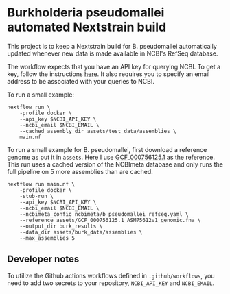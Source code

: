 # Burkholderia pseudomallei automated Nextstrain build

This project is to keep a Nextstrain build for B. pseudomallei automatically updated whenever new data is made available in NCBI's RefSeq database.

The workflow expects that you have an API key for querying NCBI. To get a key, follow the instructions [here](https://support.nlm.nih.gov/knowledgebase/article/KA-05317/en-us).
It also requires you to specify an email address to be associated with your queries to NCBI.

To run a small example:
```
nextflow run \
    -profile docker \
    --api_key $NCBI_API_KEY \
    --ncbi_email $NCBI_EMAIL \
    --cached_assembly_dir assets/test_data/assemblies \
    main.nf
```

To run a small example for B. pseudomallei, first download a reference genome as put it in `assets`.
Here I use [GCF_000756125.1](https://www.ncbi.nlm.nih.gov/assembly/GCF_000756125.1) as the reference.
This run uses a cached version of the NCBImeta database and only runs the full pipeline on 5 more assemblies than are cached.
```
nextflow run main.nf \
    -profile docker \
    -stub-run \
    --api_key $NCBI_API_KEY \
    --ncbi_email $NCBI_EMAIL \
    --ncbimeta_config ncbimeta/b_pseudomallei_refseq.yaml \
    --reference assets/GCF_000756125.1_ASM75612v1_genomic.fna \
    --output_dir burk_results \
    --data_dir assets/burk_data/assemblies \
    --max_assemblies 5
```

## Developer notes

To utilize the Github actions workflows defined in `.github/workflows`, you need to add two secrets to your repository, `NCBI_API_KEY` and `NCBI_EMAIL`.